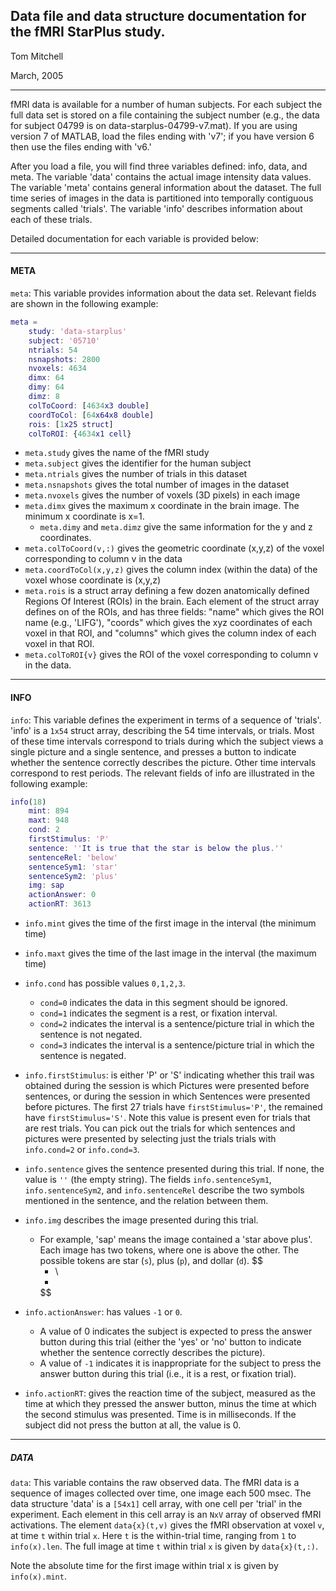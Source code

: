 ## Data file and data structure documentation for the fMRI StarPlus study.

Tom Mitchell

March, 2005

---

fMRI data is available for a number of human subjects.  For each subject the full data set is stored on a file containing the subject number (e.g., the data for subject 04799 is on data-starplus-04799-v7.mat).  If you are using version 7 of MATLAB, load the files ending with 'v7'; if you have version 6 then use the files ending with 'v6.'

After you load a file, you will find three variables defined: info, data, and meta.  The variable 'data' contains the actual image intensity data values.  The variable 'meta' contains general information about the dataset.  The full time series of images in the data is partitioned into temporally contiguous segments called 'trials'.  The variable 'info' describes information about each of these trials.

Detailed documentation for each variable is provided below:

---

#### META

`meta`: This variable provides information about the data set. Relevant fields are shown in the following example:



```matlab
meta = 
    study: 'data-starplus'
    subject: '05710'
    ntrials: 54
    nsnapshots: 2800
    nvoxels: 4634
    dimx: 64
    dimy: 64
    dimz: 8
    colToCoord: [4634x3 double]
    coordToCol: [64x64x8 double]
    rois: [1x25 struct]
    colToROI: {4634x1 cell}
```



* `meta.study` gives the name of the fMRI study
* `meta.subject` gives the identifier for the human subject
* `meta.ntrials` gives the number of trials in this dataset
* `meta.nsnapshots` gives the total number of images in the dataset
* `meta.nvoxels` gives the number of voxels (3D pixels) in each image
* `meta.dimx` gives the maximum x coordinate in the brain image. The minimum x coordinate is x=1.  
  * `meta.dimy` and `meta.dimz` give the same information for the y and z coordinates.
* `meta.colToCoord(v,:)` gives the geometric coordinate (x,y,z) of the voxel corresponding to column v in the data
* `meta.coordToCol(x,y,z)` gives the column index (within the data) of the voxel whose coordinate is (x,y,z)
* `meta.rois` is a struct array defining a few dozen anatomically defined Regions Of Interest (ROIs) in the brain.  Each element of the struct array defines on of the ROIs, and has three fields: "name" which gives the ROI name (e.g., 'LIFG'),
  "coords" which gives the xyz coordinates of each voxel in that ROI, and "columns" which gives the column index of each voxel in that ROI.
* `meta.colToROI{v}` gives the ROI of the voxel corresponding to column v in the data.  

---

#### INFO

`info`: This variable defines the experiment in terms of a sequence of 'trials'. 'info' is a `1x54` struct array, describing the 54 time intervals, or trials. Most of these time intervals correspond to trials during which the subject views a single picture and a single sentence, and presses a button to indicate whether the sentence correctly describes the picture. Other time intervals correspond to rest periods.  The relevant fields of info are illustrated in the following example:



```matlab
info(18)
    mint: 894
    maxt: 948
    cond: 2       
    firstStimulus: 'P'
    sentence: ''It is true that the star is below the plus.''
    sentenceRel: 'below'
    sentenceSym1: 'star'
    sentenceSym2: 'plus'
    img: sap
    actionAnswer: 0
    actionRT: 3613
```



* `info.mint` gives the time of the first image in the interval (the minimum time)

* `info.maxt` gives the time of the last image in the interval (the maximum time)

* `info.cond` has possible values `0,1,2,3`.  

  * `cond=0` indicates the data in this segment should be ignored. 
  * `cond=1` indicates the segment is a rest, or fixation interval. 
  * `cond=2` indicates the interval is a sentence/picture trial in which the sentence is not negated.  
  * `cond=3` indicates the interval is a sentence/picture trial in which the sentence is negated.

* `info.firstStimulus`: is either 'P' or 'S' indicating whether this trail was obtained during the session is which Pictures were presented before sentences, or during the session in which Sentences were presented before pictures.  The first 27 trials have `firstStimulus='P'`, the remained have `firstStimulus='S'`. Note this value is present even for trials that are rest trials.  You can pick out the trials for which sentences and pictures were presented by selecting just the trials trials with `info.cond=2` or `info.cond=3`.

* `info.sentence` gives the sentence presented during this trial.  If none, the value is `''` (the empty string).  The fields `info.sentenceSym1`, `info.sentenceSym2`, and `info.sentenceRel` describe the two symbols mentioned in the sentence, and the relation between them.

* `info.img` describes the image presented during this trial.  

  * For example, 'sap' means the image contained a 'star above plus'.  Each image has two tokens, where one is above the other.  The possible tokens are star (`s`), plus (`p`), and dollar (`d`).
    $$
    * \\
    +
    $$

  

* `info.actionAnswer`: has values `-1` or `0`.  

  * A value of 0 indicates the subject is expected to press the answer button during this trial (either the 'yes' or 'no'
    button to indicate whether the sentence correctly describes the picture).  
  * A value of `-1` indicates it is inappropriate for the subject to press the answer button during this trial (i.e., it is a rest, or fixation trial).

* `info.actionRT`: gives the reaction time of the subject, measured as the time at which they pressed the answer button, minus the time at which the second stimulus was presented.  Time is in milliseconds.  If the subject did not press the button at all, the value is 0.

---

##### DATA

`data`: This variable contains the raw observed data.  The fMRI data is a sequence of images collected over time, one image each 500 msec.  The data structure 'data' is a `[54x1]` cell array, with one cell per 'trial' in the experiment. Each element in this cell array is an `NxV` array of observed fMRI activations. The element `data{x}(t,v)` gives the fMRI observation at voxel `v`, at time `t` within trial `x`.  Here `t` is the within-trial time, ranging from `1` to `info(x).len`.  The full image at time `t` within trial `x` is given by `data{x}(t,:)`.

Note the absolute time for the first image within trial x is given by `info(x).mint`.